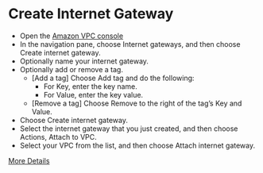 # Create Internet Gateway

* Open the [Amazon VPC console](https://console.aws.amazon.com/vpc/)
* In the navigation pane, choose Internet gateways, and then choose Create internet gateway.
* Optionally name your internet gateway.
* Optionally add or remove a tag.
  * [Add a tag] Choose Add tag and do the following:
    * For Key, enter the key name.
    * For Value, enter the key value.
  * [Remove a tag] Choose Remove to the right of the tag’s Key and Value.
* Choose Create internet gateway.
* Select the internet gateway that you just created, and then choose Actions, Attach to VPC.
* Select your VPC from the list, and then choose Attach internet gateway.

[More Details](https://docs.aws.amazon.com/vpc/latest/userguide/VPC_Internet_Gateway.html)